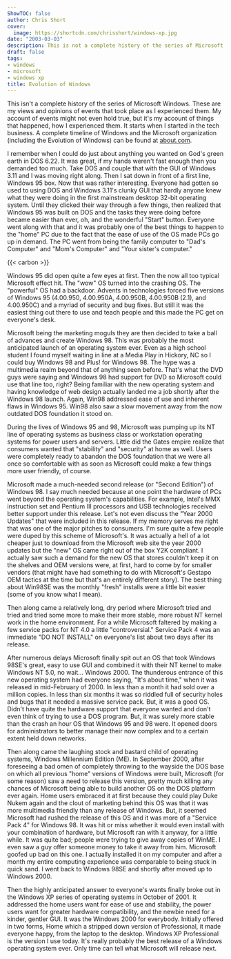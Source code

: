 ```yaml
---
ShowTOC: false
author: Chris Short
cover:
  image: https://shortcdn.com/chrisshort/windows-xp.jpg
date: "2003-03-03"
description: This is not a complete history of the series of Microsoft Windows.
draft: false
tags:
- windows
- microsoft
- windows xp
title: Evolution of Windows
---
```


This isn't a complete history of the series of Microsoft Windows. These are my views and opinions of events that took place as I experienced them. My account of events might not even hold true, but it's my account of things that happened, how I experienced them.  It starts when I started in the tech business. A complete timeline of Windows and the Microsoft organization (including the Evolution of Windows) can be found at [about.com](https://web.archive.org/web/20040816081750/http://windows.about.com:80/library/weekly/aa010218a.htm).


I remember when I could do just about anything you wanted on God's green earth in DOS 6.22. It was great, if my hands weren't fast enough then you demanded too much. Take DOS and couple that with the GUI of Windows 3.11 and I was moving right along. Then I sat down in front of a first line, Windows 95 box. Now that was rather interesting. Everyone had gotten so used to using DOS and Windows 3.11's clunky GUI that hardly anyone knew what they were doing in the first mainstream desktop 32-bit operating system. Until they clicked their way through a few things, then realized that Windows 95 was built on DOS and the tasks they were doing before became easier than ever, oh, and the wonderful "Start" button. Everyone went along with that and it was probably one of the best things to happen to the "home" PC due to the fact that the ease of use of the OS made PCs go up in demand. The PC went from being the family computer to "Dad's Computer" and "Mom's Computer" and "Your sister's computer."

{{< carbon >}}

Windows 95 did open quite a few eyes at first. Then the now all too typical Microsoft effect hit. The "wow" OS turned into the crashing OS. The "powerful" OS had a backdoor. Advents in technologies forced five versions of Windows 95 (4.00.950, 4.00.950A, 4.00.950B, 4.00.950B (2.1), and 4.00.950C) and a myriad of security and bug fixes. But still it was the easiest thing out there to use and teach people and this made the PC get on everyone's desk.

Microsoft being the marketing moguls they are then decided to take a ball of advances and create Windows 98. This was probably the most anticipated launch of an operating system ever. Even as a high school student I found myself waiting in line at a Media Play in Hickory, NC so I could buy Windows 98 and Plus! for Windows 98. The hype was a multimedia realm beyond that of anything seen before. That's what the DVD guys were saying and Windows 98 had support for DVD so Microsoft could use that line too, right?  Being familiar with the new operating system and having knowledge of web design actually landed me a job shortly after the Windows 98 launch. Again, Win98 addressed ease of use and inherent flaws in Windows 95. Win98 also saw a slow movement away from the now outdated DOS foundation it stood on.

During the lives of Windows 95 and 98, Microsoft was pumping up its NT line of operating systems as business class or workstation operating systems for power users and servers. Little did the Gates empire realize that consumers wanted that "stability" and "security" at home as well. Users were completely ready to abandon the DOS foundation that we were all once so comfortable with as soon as Microsoft could make a few things more user friendly, of course.

Microsoft made a much-needed second release (or "Second Edition") of Windows 98. I say much needed because at one point the hardware of PCs went beyond the operating system's capabilities. For example, Intel's MMX instruction set and Pentium III processors and USB technologies received better support under this release. Let's not even discuss the "Year 2000 Updates" that were included in this release.  If my memory serves me right that was one of the major pitches to consumers. I'm sure quite a few people were duped by this scheme of Microsoft's. It was actually a hell of a lot cheaper just to download from the Microsoft web site the year 2000 updates but the "new" OS came right out of the box Y2K compliant. I actually saw such a demand for the new OS that stores couldn't keep it on the shelves and OEM versions were, at first, hard to come by for smaller vendors (that might have had something to do with Microsoft's Gestapo OEM tactics at the time but that's an entirely different story). The best thing about Win98SE was the monthly "fresh" installs were a little bit easier (some of you know what I mean).

Then along came a relatively long, dry period where Microsoft tried and tried and tried some more to make their more stable, more robust NT kernel work in the home environment. For a while Microsoft faltered by making a few service packs for NT 4.0 a little "controversial."  Service Pack 4 was an immediate "DO NOT INSTALL" on everyone's list about two days after its release.

After numerous delays Microsoft finally spit out an OS that took Windows 98SE's great, easy to use GUI and combined it with their NT kernel to make Windows NT 5.0, no wait... Windows 2000. The thunderous entrance of this new operating system had everyone saying, "It's about time," when it was released in mid-February of 2000. In less than a month it had sold over a million copies. In less than six months it was so riddled full of security holes and bugs that it needed a massive service pack. But, it was a good OS. Didn't have quite the hardware support that everyone wanted and don't even think of trying to use a DOS program. But, it was surely more stable than the crash an hour OS that Windows 95 and 98 were. It opened doors for administrators to better manage their now complex and to a certain extent held down networks.

Then along came the laughing stock and bastard child of operating systems, Windows Millennium Edition (ME). In September 2000, after foreseeing a bad omen of completely throwing to the wayside the DOS base on which all previous "home" versions of Windows were built, Microsoft (for some reason) saw a need to release this version, pretty much killing any chances of Microsoft being able to build another OS on the DOS platform ever again. Home users embraced it at first because they could play Duke Nukem again and the clout of marketing behind this OS was that it was more multimedia friendly than any release of Windows.  But, it seemed Microsoft had rushed the release of this OS and it was more of a "Service Pack 4" for Windows 98. It was hit or miss whether it would even install with your combination of hardware, but Microsoft ran with it anyway, for a little while. It was quite bad; people were trying to give away copies of WinME. I even saw a guy offer someone money to take it away from him. Microsoft goofed up bad on this one. I actually installed it on my computer and after a month my entire computing experience was comparable to being stuck in quick sand. I went back to Windows 98SE and shortly after moved up to Windows 2000.

Then the highly anticipated answer to everyone's wants finally broke out in the Windows XP series of operating systems in October of 2001. It addressed the home users want for ease of use and stability, the power users want for greater hardware compatibility, and the newbie need for a kinder, gentler GUI. It was the Windows 2000 for everybody.  Initially offered in two forms, Home which a stripped down version of Professional, it made everyone happy, from the laptop to the desktop.  Windows XP Professional is the version I use today. It's really probably the best release of a Windows operating system ever. Only time can tell what Microsoft will release next.


